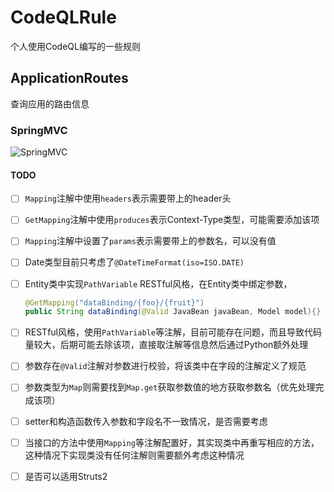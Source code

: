 # CodeQLRule
个人使用CodeQL编写的一些规则

## ApplicationRoutes

查询应用的路由信息

### SpringMVC

![SpringMVC](https://user-images.githubusercontent.com/25363717/160372489-33bd5928-9d4a-4e6d-a42f-74aec3e24e0d.png)

#### TODO

- [ ] `Mapping`注解中使用`headers`表示需要带上的header头
- [ ] `GetMapping`注解中使用`produces`表示Context-Type类型，可能需要添加该项
- [ ] `Mapping`注解中设置了`params`表示需要带上的参数名，可以没有值
- [ ] Date类型目前只考虑了`@DateTimeFormat(iso=ISO.DATE)`
- [ ] Entity类中实现`PathVariable`
    RESTful风格，在Entity类中绑定参数，
    ```java
    @GetMapping("dataBinding/{foo}/{fruit}")
    public String dataBinding(@Valid JavaBean javaBean, Model model){}
    ```
- [ ] RESTful风格，使用`PathVariable`等注解，目前可能存在问题，而且导致代码量较大，后期可能去除该项，直接取注解等信息然后通过Python额外处理
- [ ] 参数存在`@Valid`注解对参数进行校验，将该类中在字段的注解定义了规范
- [ ] 参数类型为`Map`则需要找到`Map.get`获取参数值的地方获取参数名（优先处理完成该项）
- [ ] setter和构造函数传入参数和字段名不一致情况，是否需要考虑
- [ ] 当接口的方法中使用`Mapping`等注解配置好，其实现类中再重写相应的方法，这种情况下实现类没有任何注解则需要额外考虑这种情况
- [ ] 是否可以适用Struts2





